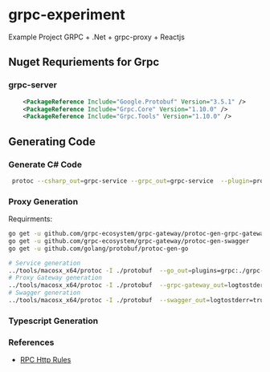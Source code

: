 # grpc-experiment
Example Project GRPC + .Net + grpc-proxy + Reactjs


## Nuget Requriements for Grpc
### grpc-server

```xml
    <PackageReference Include="Google.Protobuf" Version="3.5.1" />
    <PackageReference Include="Grpc.Core" Version="1.10.0" />
    <PackageReference Include="Grpc.Tools" Version="1.10.0" />
```

## Generating Code

### Generate C# Code
```bash
 protoc --csharp_out=grpc-service --grpc_out=grpc-service  --plugin=protoc-gen-grpc=grpc_csharp_plugin ./protobuf/todo.proto
```

### Proxy Generation
Requirments: 
```bash
go get -u github.com/grpc-ecosystem/grpc-gateway/protoc-gen-grpc-gateway
go get -u github.com/grpc-ecosystem/grpc-gateway/protoc-gen-swagger
go get -u github.com/golang/protobuf/protoc-gen-go
```

```bash
# Service generation 
../tools/macosx_x64/protoc -I ./protobuf  --go_out=plugins=grpc:./grpc-proxy/grpcproxy ./protobuf/todo.proto
# Proxy Gateway generation
../tools/macosx_x64/protoc -I ./protobuf  --grpc-gateway_out=logtostderr=true:./grpc-proxy/grpcproxy ./protobuf/todo.proto
# Swagger generation
../tools/macosx_x64/protoc -I ./protobuf  --swagger_out=logtostderr=true:./grpc-proxy ./protobuf/todo.proto
```

### Typescript Generation


### References
- [RPC Http Rules](https://cloud.google.com/service-management/reference/rpc/google.api#http)